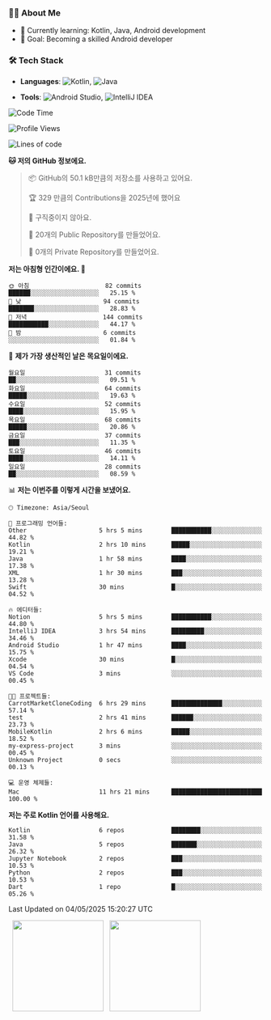 ### 👨‍💻 About Me
- 🌱 Currently learning: Kotlin, Java, Android development
- 🎯 Goal: Becoming a skilled Android developer

### 🛠 Tech Stack
- **Languages**: ![Kotlin](https://img.shields.io/badge/Kotlin-0095D5?style=flat-square&logo=kotlin&logoColor=white), 
![Java](https://img.shields.io/badge/Java-007396?style=flat-square&logo=coffeescript&logoColor=white)

- **Tools**:
![Android Studio](https://img.shields.io/badge/Android%20Studio-3DDC84?style=flat-square&logo=android-studio&logoColor=white), 
![IntelliJ IDEA](https://img.shields.io/badge/IntelliJ%20IDEA-000000?style=flat-square&logo=intellij-idea&logoColor=white)

<!--START_SECTION:waka-->
![Code Time](http://img.shields.io/badge/Code%20Time-126%20hrs%2058%20mins-blue)

![Profile Views](http://img.shields.io/badge/Profile%20Views-0-blue)

![Lines of code](https://img.shields.io/badge/%EC%A0%80%EB%8A%94%20%EC%97%AC%ED%83%9C%EA%B9%8C%EC%A7%80%20-260.6%20thousand%20%EC%A4%84%EC%9D%98%20%EC%BD%94%EB%93%9C%EB%A5%BC%20%EC%9E%91%EC%84%B1%ED%96%88%EC%96%B4%EC%9A%94.-blue)

**🐱 저의 GitHub 정보에요.** 

> 📦 GitHub의 50.1 kB만큼의 저장소를 사용하고 있어요. 
 > 
> 🏆 329 만큼의 Contributions을 2025년에 했어요
 > 
> 🚫 구직중이지 않아요.
 > 
> 📜 20개의 Public Repository를 만들었어요. 
 > 
> 🔑 0개의 Private Repository를 만들었어요. 
 > 
**저는 아침형 인간이에요. 🐤** 

```text
🌞 아침                     82 commits          ██████░░░░░░░░░░░░░░░░░░░   25.15 % 
🌆 낮　                     94 commits          ███████░░░░░░░░░░░░░░░░░░   28.83 % 
🌃 저녁                     144 commits         ███████████░░░░░░░░░░░░░░   44.17 % 
🌙 밤　                     6 commits           ░░░░░░░░░░░░░░░░░░░░░░░░░   01.84 % 
```
📅 **제가 가장 생산적인 날은 목요일이에요.** 

```text
월요일                      31 commits          ██░░░░░░░░░░░░░░░░░░░░░░░   09.51 % 
화요일                      64 commits          █████░░░░░░░░░░░░░░░░░░░░   19.63 % 
수요일                      52 commits          ████░░░░░░░░░░░░░░░░░░░░░   15.95 % 
목요일                      68 commits          █████░░░░░░░░░░░░░░░░░░░░   20.86 % 
금요일                      37 commits          ███░░░░░░░░░░░░░░░░░░░░░░   11.35 % 
토요일                      46 commits          ████░░░░░░░░░░░░░░░░░░░░░   14.11 % 
일요일                      28 commits          ██░░░░░░░░░░░░░░░░░░░░░░░   08.59 % 
```


📊 **저는 이번주를 이렇게 시간을 보냈어요.** 

```text
🕑︎ Timezone: Asia/Seoul

💬 프로그래밍 언어들: 
Other                    5 hrs 5 mins        ███████████░░░░░░░░░░░░░░   44.82 % 
Kotlin                   2 hrs 10 mins       █████░░░░░░░░░░░░░░░░░░░░   19.21 % 
Java                     1 hr 58 mins        ████░░░░░░░░░░░░░░░░░░░░░   17.38 % 
XML                      1 hr 30 mins        ███░░░░░░░░░░░░░░░░░░░░░░   13.28 % 
Swift                    30 mins             █░░░░░░░░░░░░░░░░░░░░░░░░   04.52 % 

🔥 에디터들: 
Notion                   5 hrs 5 mins        ███████████░░░░░░░░░░░░░░   44.80 % 
IntelliJ IDEA            3 hrs 54 mins       █████████░░░░░░░░░░░░░░░░   34.46 % 
Android Studio           1 hr 47 mins        ████░░░░░░░░░░░░░░░░░░░░░   15.75 % 
Xcode                    30 mins             █░░░░░░░░░░░░░░░░░░░░░░░░   04.54 % 
VS Code                  3 mins              ░░░░░░░░░░░░░░░░░░░░░░░░░   00.45 % 

🐱‍💻 프로젝트들: 
CarrotMarketCloneCoding  6 hrs 29 mins       ██████████████░░░░░░░░░░░   57.14 % 
test                     2 hrs 41 mins       ██████░░░░░░░░░░░░░░░░░░░   23.73 % 
MobileKotlin             2 hrs 6 mins        █████░░░░░░░░░░░░░░░░░░░░   18.52 % 
my-express-project       3 mins              ░░░░░░░░░░░░░░░░░░░░░░░░░   00.45 % 
Unknown Project          0 secs              ░░░░░░░░░░░░░░░░░░░░░░░░░   00.13 % 

💻 운영 체제들: 
Mac                      11 hrs 21 mins      █████████████████████████   100.00 % 
```

**저는 주로 Kotlin 언어를 사용해요.** 

```text
Kotlin                   6 repos             ████████░░░░░░░░░░░░░░░░░   31.58 % 
Java                     5 repos             ███████░░░░░░░░░░░░░░░░░░   26.32 % 
Jupyter Notebook         2 repos             ███░░░░░░░░░░░░░░░░░░░░░░   10.53 % 
Python                   2 repos             ███░░░░░░░░░░░░░░░░░░░░░░   10.53 % 
Dart                     1 repo              █░░░░░░░░░░░░░░░░░░░░░░░░   05.26 % 
```




 Last Updated on 04/05/2025 15:20:27 UTC
<!--END_SECTION:waka-->

<p>
  <img height="180em" src="https://github-readme-stats.vercel.app/api?username=JongHyun070105&show_icons=true&include_all_commits=true&bg_color=0d1117&title_color=ffffff&text_color=c9d1d9&icon_color=79ff97">
  <img height="180em" src="https://github-readme-stats.vercel.app/api/top-langs/?username=JongHyun070105&layout=compact&langs_count=4&bg_color=0d1117&title_color=ffffff&text_color=c9d1d9&hide=php,jupyter%20notebook&hide_repo=EcoStep,mimir,git-session">
</p>

